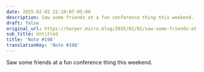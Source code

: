 ```yaml
---
date: 2025-02-02 22:10:07-05:00
description: Saw some friends at a fun conference thing this weekend.
draft: false
original_url: https://harper.micro.blog/2025/02/02/saw-some-friends-at-a.html
sub_title: Untitled
title: 'Note #198'
translationKey: 'Note #198'
---
```


Saw some friends at a fun conference thing this weekend.